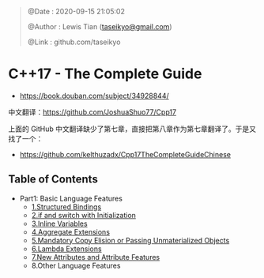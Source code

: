 > @Date    : 2020-09-15 21:05:02
>
> @Author  : Lewis Tian (taseikyo@gmail.com)
>
> @Link    : github.com/taseikyo

# C++17 - The Complete Guide

- https://book.douban.com/subject/34928844/

中文翻译：https://github.com/JoshuaShuo77/Cpp17

上面的 GitHub 中文翻译缺少了第七章，直接把第八章作为第七章翻译了。于是又找了一个：

- https://github.com/kelthuzadx/Cpp17TheCompleteGuideChinese

## Table of Contents

- Part1: Basic Language Features
	- [1.Structured Bindings](src/01.structured-bindings.md)
	- [2.if and switch with Initialization](src/02.if-and-switch-with-initialization.md)
	- [3.Inline Variables](src/03.inline-variables.md)
	- [4.Aggregate Extensions](src/04.aggregate-extensions.md)
	- [5.Mandatory Copy Elision or Passing Unmaterialized Objects](src/05.mandatory-copy-elision-or-passing-unmaterialized-objects.md)
	- [6.Lambda Extensions](src/06.lambda-extensions.md)
	- [7.New Attributes and Attribute Features](src/07.new-attributes-and-attribute-features.md)
	- 8.Other Language Features